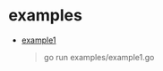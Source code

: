 # examples

- [example1](https://github.com/goinsane/erf/blob/master/example1.go)
  > go run examples/example1.go

